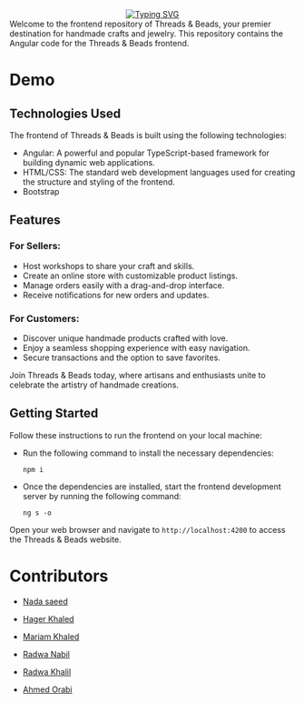 <div align="center">
<a href="https://git.io/typing-svg"><img src="https://readme-typing-svg.demolab.com?font=Delicious+Handrawn'&size=41&pause=1000&color=A20A0A&vCenter=true&width=240&lines=Threads+%26+Beads." alt="Typing SVG" /></a>
</div
# Threads & Beads - Frontend

Welcome to the frontend repository of Threads & Beads, your premier destination for handmade crafts and jewelry. This repository contains the Angular code for the Threads & Beads frontend.

# Demo 

## Technologies Used

The frontend of Threads & Beads is built using the following technologies:

- Angular: A powerful and popular TypeScript-based framework for building dynamic web applications.
- HTML/CSS: The standard web development languages used for creating the structure and styling of the frontend.
- Bootstrap

## Features

### For Sellers:

- Host workshops to share your craft and skills.
- Create an online store with customizable product listings.
- Manage orders easily with a drag-and-drop interface.
- Receive notifications for new orders and updates.

### For Customers:

- Discover unique handmade products crafted with love.
- Enjoy a seamless shopping experience with easy navigation.
- Secure transactions and the option to save favorites.

Join Threads & Beads today, where artisans and enthusiasts unite to celebrate the artistry of handmade creations.
  
  
 ## Getting Started

Follow these instructions to run the frontend on your local machine:


- Run the following command to install the necessary dependencies:
  ```
  npm i
  ```
  
- Once the dependencies are installed, start the frontend development server by running the following command:
  
  ```
  ng s -o
  ```

Open your web browser and navigate to `http://localhost:4200` to access the Threads & Beads website.

  # Contributors

- [Nada saeed](https://github.com/Nada98Sakr)

- [Hager Khaled](https://github.com/hagerk720)

- [Mariam Khaled](https://github.com/Marim99)

- [Radwa Nabil](https://github.com/radwanabil)

- [Radwa Khalil](https://github.com/radwakhalil22)

- [Ahmed Orabi](https://github.com/orabi55555)

